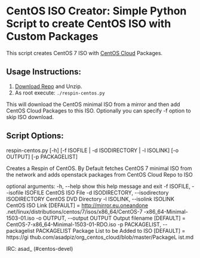 # CentOS ISO Creator: Simple Python Script to create CentOS ISO with Custom Packages

This script creates CentOS 7 ISO with [CentOS Cloud](http://buildlogs.centos.org/centos/7/cloud/openstack-kilo/) Packages.

## Usage Instructions:
1. [Download Repo](https://github.com/asadpiz/centos-respin/archive/master.zip) and Unzip.
2. As root execute: `./respin-centos.py`

This will download the CentOS minimal ISO from a mirror and then add CentOS Cloud Packages to this ISO. Optionally you can specify -f <PATH-TO-ISO> option to skip ISO download.

## Script Options:
respin-centos.py [-h] [-f ISOFILE | -d ISODIRECTORY | -l ISOLINK]
                        [-o OUTPUT] [-p PACKAGELIST]

Creates a Respin of CentOS. By Default fetches CentOS 7 minimal ISO from the
network and adds openstack packages from CentOS Cloud Repo to ISO

optional arguments:
  -h, --help            show this help message and exit
  -f ISOFILE, --isofile ISOFILE
                        CentOS ISO File
  -d ISODIRECTORY, --isodirectory ISODIRECTORY
                        CentOS DVD Directory
  -l ISOLINK, --isolink ISOLINK
                        CentOS ISO Link [DEFAULT] = http://mirror.eu.oneandone
                        .net/linux/distributions/centos/7/isos/x86_64/CentOS-7
                        -x86_64-Minimal-1503-01.iso
  -o OUTPUT, --output OUTPUT
                        Output filename [DEFAULT] =
                        CentOS-7-x86_64-Minimal-1503-01-RDO.iso
  -p PACKAGELIST, --packagelist PACKAGELIST
                        Package List to be Added to ISO [DEFAULT] = https://gi
                        thub.com/asadpiz/org_centos_cloud/blob/master/PackageL
                        ist.md


IRC: asad_ (#centos-devel)

